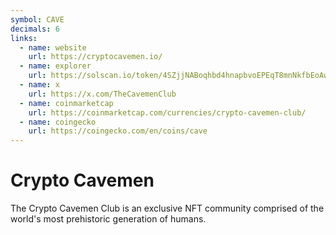 ```yaml
---
symbol: CAVE
decimals: 6
links:
  - name: website
    url: https://cryptocavemen.io/
  - name: explorer
    url: https://solscan.io/token/4SZjjNABoqhbd4hnapbvoEPEqT8mnNkfbEoAwALf1V8t
  - name: x
    url: https://x.com/TheCavemenClub
  - name: coinmarketcap
    url: https://coinmarketcap.com/currencies/crypto-cavemen-club/
  - name: coingecko
    url: https://coingecko.com/en/coins/cave
---
```


# Crypto Cavemen

The Crypto Cavemen Club is an exclusive NFT community comprised of the world's most prehistoric generation of humans.

